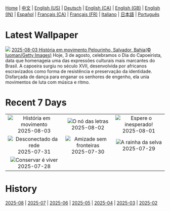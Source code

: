 [Home](../README.md) | [中文](zh-CN.md) | [English (US)](en-US.md) | [Deutsch](de-DE.md) | [English (CA)](en-CA.md) | [English (GB)](en-GB.md) | [English (IN)](en-IN.md) | [Español](es-ES.md) | [Français (CA)](fr-CA.md) | [Français (FR)](fr-FR.md) | [Italiano](it-IT.md) | [日本語](ja-JP.md) | [Português](pt-BR.md)

# Latest Wallpaper
![](https://www.bing.com/th?id=OHR.DiaCapoeirista_PT-BR1567987361_UHD.jpg)
[2025-08-03 História em movimento Pelourinho, Salvador, Bahia(© luoman/Getty Images)](https://www.bing.com/th?id=OHR.DiaCapoeirista_PT-BR1567987361_UHD.jpg)
Hoje, 3 de agosto, celebramos o Dia do Capoeirista, data que homenageia uma das expressões culturais mais marcantes do Brasil. A capoeira surgiu no século XVII, desenvolvida por africanos escravizados como forma de resistência e preservação da identidade. Disfarçada de dança para enganar os senhores de engenho, ela unia movimentos de luta com música e ritmo.

# Recent 7 Days
|  |  |  |
|:---:|:---:|:---:|
| ![](https://www.bing.com/th?id=OHR.DiaCapoeirista_PT-BR1567987361_400x240.jpg "História em movimento") 2025-08-03 | ![](https://www.bing.com/th?id=OHR.RotatoriaLetras_PT-BR3269837053_400x240.jpg "O nó das letras") 2025-08-02 | ![](https://www.bing.com/th?id=OHR.EdinburghFringe_PT-BR1616898906_400x240.jpg "Espere o inesperado!") 2025-08-01 |
| ![](https://www.bing.com/th?id=OHR.NaPaliKauai_PT-BR1647941765_400x240.jpg "Desconectado da rede") 2025-07-31 | ![](https://www.bing.com/th?id=OHR.SaypeDubai_PT-BR3110184128_400x240.jpg "Amizade sem fronteiras") 2025-07-30 | ![](https://www.bing.com/th?id=OHR.TigerDay_PT-BR9994663817_400x240.jpg "A rainha da selva") 2025-07-29 |
| ![](https://www.bing.com/th?id=OHR.MongoliaYurts_PT-BR1789497655_400x240.jpg "Conservar é viver") 2025-07-28 |  |  |

# History
[2025-08](../archives/wallpaper/pt-BR/w_2025_08.md) | [2025-07](../archives/wallpaper/pt-BR/w_2025_07.md) | [2025-06](../archives/wallpaper/pt-BR/w_2025_06.md) | [2025-05](../archives/wallpaper/pt-BR/w_2025_05.md) | [2025-04](../archives/wallpaper/pt-BR/w_2025_04.md) | [2025-03](../archives/wallpaper/pt-BR/w_2025_03.md) | [2025-02](../archives/wallpaper/pt-BR/w_2025_02.md)
